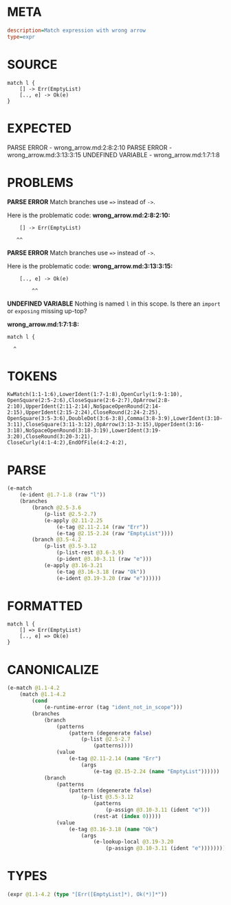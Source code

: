 # META
~~~ini
description=Match expression with wrong arrow
type=expr
~~~
# SOURCE
~~~roc
match l {
    [] -> Err(EmptyList)
    [.., e] -> Ok(e)
}
~~~
# EXPECTED
PARSE ERROR - wrong_arrow.md:2:8:2:10
PARSE ERROR - wrong_arrow.md:3:13:3:15
UNDEFINED VARIABLE - wrong_arrow.md:1:7:1:8
# PROBLEMS
**PARSE ERROR**
Match branches use `=>` instead of `->`.

Here is the problematic code:
**wrong_arrow.md:2:8:2:10:**
```roc
    [] -> Err(EmptyList)
```
       ^^


**PARSE ERROR**
Match branches use `=>` instead of `->`.

Here is the problematic code:
**wrong_arrow.md:3:13:3:15:**
```roc
    [.., e] -> Ok(e)
```
            ^^


**UNDEFINED VARIABLE**
Nothing is named `l` in this scope.
Is there an `import` or `exposing` missing up-top?

**wrong_arrow.md:1:7:1:8:**
```roc
match l {
```
      ^


# TOKENS
~~~zig
KwMatch(1:1-1:6),LowerIdent(1:7-1:8),OpenCurly(1:9-1:10),
OpenSquare(2:5-2:6),CloseSquare(2:6-2:7),OpArrow(2:8-2:10),UpperIdent(2:11-2:14),NoSpaceOpenRound(2:14-2:15),UpperIdent(2:15-2:24),CloseRound(2:24-2:25),
OpenSquare(3:5-3:6),DoubleDot(3:6-3:8),Comma(3:8-3:9),LowerIdent(3:10-3:11),CloseSquare(3:11-3:12),OpArrow(3:13-3:15),UpperIdent(3:16-3:18),NoSpaceOpenRound(3:18-3:19),LowerIdent(3:19-3:20),CloseRound(3:20-3:21),
CloseCurly(4:1-4:2),EndOfFile(4:2-4:2),
~~~
# PARSE
~~~clojure
(e-match
	(e-ident @1.7-1.8 (raw "l"))
	(branches
		(branch @2.5-3.6
			(p-list @2.5-2.7)
			(e-apply @2.11-2.25
				(e-tag @2.11-2.14 (raw "Err"))
				(e-tag @2.15-2.24 (raw "EmptyList"))))
		(branch @3.5-4.2
			(p-list @3.5-3.12
				(p-list-rest @3.6-3.9)
				(p-ident @3.10-3.11 (raw "e")))
			(e-apply @3.16-3.21
				(e-tag @3.16-3.18 (raw "Ok"))
				(e-ident @3.19-3.20 (raw "e"))))))
~~~
# FORMATTED
~~~roc
match l {
	[] => Err(EmptyList)
	[.., e] => Ok(e)
}
~~~
# CANONICALIZE
~~~clojure
(e-match @1.1-4.2
	(match @1.1-4.2
		(cond
			(e-runtime-error (tag "ident_not_in_scope")))
		(branches
			(branch
				(patterns
					(pattern (degenerate false)
						(p-list @2.5-2.7
							(patterns))))
				(value
					(e-tag @2.11-2.14 (name "Err")
						(args
							(e-tag @2.15-2.24 (name "EmptyList"))))))
			(branch
				(patterns
					(pattern (degenerate false)
						(p-list @3.5-3.12
							(patterns
								(p-assign @3.10-3.11 (ident "e")))
							(rest-at (index 0)))))
				(value
					(e-tag @3.16-3.18 (name "Ok")
						(args
							(e-lookup-local @3.19-3.20
								(p-assign @3.10-3.11 (ident "e"))))))))))
~~~
# TYPES
~~~clojure
(expr @1.1-4.2 (type "[Err([EmptyList]*), Ok(*)]*"))
~~~
